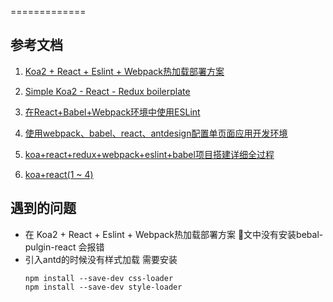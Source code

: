 =============
## 参考文档
1. [Koa2 + React + Eslint + Webpack热加载部署方案](http://www.nekomiao.me/2017/05/23/koa2-react-webpack-deployment/)
2. [Simple Koa2 - React - Redux boilerplate]("https://github.com/princeV/koa2-react-redux-webpack-boilerplate/blob/master/docs/project-setup.md")
3. [在React+Babel+Webpack环境中使用ESLint]("http://le0zh.github.io/2016/06/21/eslint+in+react+babel+webpack")
4. [使用webpack、babel、react、antdesign配置单页面应用开发环境]("http://www.chardlau.com/2017/04/26/config-of-webpack-babel-react-antd/")
5. [koa+react+redux+webpack+eslint+babel项目搭建详细全过程]("https://cnodejs.org/topic/580871420bab808265185f7f")

6. [koa+react(1 ~ 4)]("http://blog.suzper.com/2016/10/19/koa-react-%E4%B8%80/")
## 遇到的问题
-  在 Koa2 + React + Eslint + Webpack热加载部署方案 文中没有安装bebal-pulgin-react 会报错
- 引入antd的时候没有样式加载 需要安装
  ```
  npm install --save-dev css-loader  
  npm install --save-dev style-loader 
  ```






